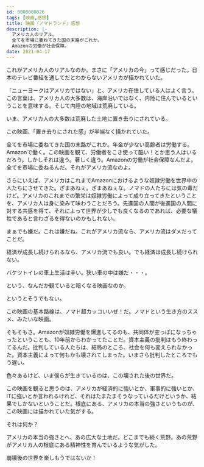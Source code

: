 ```yaml
---
id: 0000000026
tags: [映画,感想]
title: 映画『ノマドランド』感想
description: |-
  アメリカ人のリアル。
  全てを市場に委ねてきた国の末路がこれか。
  Amazonの労働が社会保障。
date: 2021-04-17
---
```


これがアメリカ人のリアルなのか。まさに「アメリカの今」って感じだった。日本のテレビ番組を通してだとわからないアメリカが描かれていた。

「ニューヨークはアメリカではない」と、アメリカ在住している人はよく言う。この言葉は、アメリカ人の大多数は、海岸沿いではなく、内陸に住んでいるということを意味する。そして内陸の地域は荒廃している。

いま、アメリカ人の大多数は荒廃した土地に置き去りにされている。

この映画、「置き去りにされた感」が半端なく描かれていた。

全てを市場に委ねてきた国の末路がこれか。年金が少ない高齢者は労働する。Amazonで働く。この映画を観て、労働者をこき使って酷い！とか思う人はいるだろう。しかしそれは違う。著しく違う。Amazonの労働が社会保障なんだよ。全てを市場に委ねるんだ。それがアメリカ流なのよ。

さらにいえば、アメリカはこれまでAmazonにおけるような奴隷労働を世界中の人たちにさせてきた。ざまあねぇ。ざまあねぇな。ノマドの人たちには気の毒だけど。アメリカのこれまでの繁栄は奴隷労働によって成り立ってきたということを、アメリカ人は身に染みて味わうことだろう。先進国の人間が後進国の人間に対する共感を得て、それによって世界が少しでも良くなるのであれば、必要な犠牲であると言わざるを得ないのかもしれない。

まぁでも嫌だ。これは嫌だね。これがアメリカ流なら、アメリカ流はダメだってことだ。

経済が成長し続けられるなら、アメリカ流でも良い。でも経済は成長し続けられない。

バケツトイレの車上生活は辛い。狭い車の中は嫌だ・・・。

という、なんだか観ていると暗くなる映画なのか。

というとそうでもない。

この映画の基本路線は、ノマド超カッコいいぜ！だ。ノマドという生き方のススメ、みたいな映画。

そもそもさ。Amazonが奴隷労働を爆進してるのも、共同体が空っぽになっちゃったということも、10年前からわかってたことだ。資本主義の批判はもう終わってるんだ。批判している人たちは、結局のところ、社会を何も変えられなかった。資本主義によって何もかも壊されてしまった。いまさら批判したところでもう遅い。

色々あるけど、いま僕らが生きているのは、この壊された後の世界だ。

この映画を観ると思うのは、アメリカが経済的に強いとか、軍事的に強いとか、ITに強いとか言われるけれど、それはたまたまそうなっているだけというか、結果でしかないということだ。根底にある、アメリカの本当の強さというものが、この映画には描かれていた気がする。

それは何か？

アメリカの本当の強さとへ、あの広大な土地だ。どこまでも続く荒野。あの荒野がアメリカ人の根底にある精神性を育んでいるような気がした。

崩壊後の世界を楽しもうではないか！